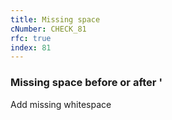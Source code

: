 ```yaml
---
title: Missing space
cNumber: CHECK_81
rfc: true
index: 81
---
```


### Missing space before or after '
Add missing whitespace
